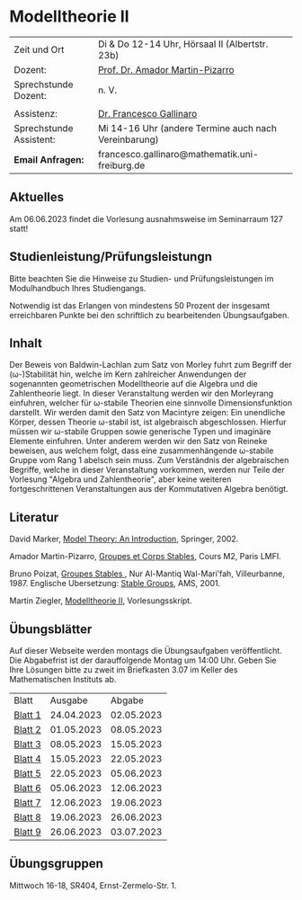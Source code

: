 
 
<h1> Modelltheorie II </h1>
<table cellspacing="1" cellpadding="1" border="0" width="100%" align="center">
  <tbody>
    <tr>
    <td>Zeit und Ort </td>
    <td>Di & Do 12-14 Uhr, Hörsaal II (Albertstr. 23b)</td>
    </tr>
<!--
    <tr>
      <td>ILIAS-Kurs Link:</td>
      <td> <a href="https://ilias.uni-freiburg.de/ilias.php?ref_id=2281552&cmd=frameset&cmdClass=ilrepositorygui&cmdNode=zf&baseClass=ilrepositorygui">ILIAS-Kurs</a></td>
    </tr>
    <tr><td></td><td></td></tr>
-->
    <tr>
      <td>Dozent:</td>
      <td><a href="http://home.mathematik.uni-freiburg.de/pizarro/index.html" rel="noopener" target="_blank">Prof. Dr. Amador Martin-Pizarro</a></td>
    </tr>
    <tr>
      <td>Sprechstunde Dozent: </td>
      <td>n. V. </td>
    </tr>
    <tr> <td></td><td></td></tr>
    <tr>
      <td>Assistenz:</td>
      <td><a href="https://fgallinaro.github.io/" rel="noopener" target="_blank"> Dr. Francesco Gallinaro</a></td>
    </tr>
    <tr>
      <td>Sprechstunde Assistent:</td>
      <td>Mi 14-16 Uhr (andere Termine auch nach Vereinbarung)</td>
    </tr>
    <tr>
      <td><b>Email Anfragen:</b></td>
      <td>francesco.gallinaro@mathematik.uni-freiburg.de</td>
    </tr>
    


  </tbody>
</table>


<h2>Aktuelles</h2>
 
 Am 06.06.2023 findet die Vorlesung ausnahmsweise im Seminarraum 127 statt!
 
<!--
<h2>Studienleistung/Pr&uuml;fungsleistung</h2> 
Notwendig sind: 
<ul> 

<li> Regelm&auml;&szlig;ige Teilnahme am w&ouml;chentlichen Tutorat (maximal zweimaliges Fehlen). </li>
<li> Erlangen von mindestens 50 Prozent der erreichbaren Punkte bei den schriftlich zu bearbeitenden &Uuml;bungsaufgaben. </li>
<li> Vorrechnen mindestens einer &Uuml;bungsaufgabe an der Tafel im Tutorat; alle m&uuml;ssen in der Lage sein, die von ihnen abgegebenen &Uuml;bungsaufgaben an der Tafel vorzurechnen. </li>

</ul>
<b>Bitte beachten Sie die weiteren Hinweise zu Studien- und
Pr&uuml;fungsleistungen im Modulhandbuch zu Ihrem Studiengang.</b>
-->

<h2>Studienleistung/Pr&uuml;fungsleistungn</h2>

Bitte beachten Sie die Hinweise zu Studien- und Pr&uuml;fungsleistungen im Modulhandbuch Ihres Studiengangs.

Notwendig ist das Erlangen von mindestens 50 Prozent der insgesamt erreichbaren Punkte bei den schriftlich zu bearbeitenden &Uuml;bungsaufgaben.



<!--
<h2>Anmeldung/Organisatorisches</h2>
<p>Die Anmeldung zu den Übungsgruppen erfolgt via ILIAS.
</p>
-->

<h2>Inhalt</h2>

Der Beweis von Baldwin-Lachlan zum Satz von Morley fuhrt zum Begriff der (&omega;-)Stabilit&auml;t hin, welche im Kern zahlreicher Anwendungen der sogenannten geometrischen Modelltheorie auf die Algebra und die Zahlentheorie liegt.
In dieser Veranstaltung werden wir den Morleyrang einfuhren, welcher f&uuml;r &omega;-stabile Theorien eine sinnvolle Dimensionsfunktion darstellt. Wir werden damit den Satz von Macintyre zeigen: Ein unendliche K&ouml;rper, dessen Theorie &omega;-stabil ist, ist algebraisch abgeschlossen.
Hierfur m&uuml;ssen wir &omega;-stabile Gruppen sowie generische Typen und imagin&auml;re Elemente einfuhren. Unter anderem werden wir den Satz von Reineke beweisen, aus welchem folgt, dass eine zusammenh&auml;ngende ω-stabile Gruppe vom Rang 1 abelsch sein muss.
Zum Verst&auml;ndnis der algebraischen Begriffe, welche in dieser Veranstaltung vorkommen, werden nur Teile der Vorlesung "Algebra und Zahlentheorie", aber keine weiteren fortgeschrittenen Veranstaltungen aus der Kommutativen Algebra ben&ouml;tigt.

<h2>Literatur</h2>

David Marker, <a href="https://katalog.ub.uni-freiburg.de/opac/RDSIndexrecord/34725036X"> Model Theory: An Introduction</a>, Springer, 2002.

Amador Martin-Pizarro, <a href="https://home.mathematik.uni-freiburg.de/pizarro/MTP7.pdf"> Groupes et Corps Stables</a>, Cours M2, Paris LMFI.

Bruno Poizat, <a href="https://katalog.ub.uni-freiburg.de/opac/RDSIndexrecord/1631661345"> Groupes Stables </a>, Nur Al-Mantiq Wal-Mari’fah, Villeurbanne, 1987. Englische Ubersetzung: <a href="https://katalog.ub.uni-freiburg.de/opac/RDSIndexrecord/326005366"> Stable Groups</a>, AMS, 2001.

Martin Ziegler, <a href="https://home.mathematik.uni-freiburg.de/ziegler/skripte/modell2.pdf"> Modelltheorie II</a>, Vorlesungsskript.

<h2>Übungsblätter</h2>

Auf dieser Webseite werden montags die Übungsaufgaben ver&ouml;ffentlicht. Die Abgabefrist ist der darauffolgende Montag um 14:00 Uhr. Geben Sie Ihre L&ouml;sungen bitte zu zweit im Briefkasten 3.07 im Keller des Mathematischen Instituts ab.

<table cellspacing="1" cellpadding="1" border="0" width="100%" align="center">
  <tbody>
    <tr>
    <td>Blatt</td>
    <td>Ausgabe </td>
    <td>Abgabe </td>
    </tr>
   <tr>
    <td> <a href="https://fgallinaro.github.io/blatt1_mt2.pdf"> Blatt 1</a> </td>
    <td> 24.04.2023</td>
    <td> 02.05.2023 </td>
    </tr>
   <tr>
    <td> <a href="https://fgallinaro.github.io/blatt2_mt2.pdf"> Blatt 2</a> </td>
    <td> 01.05.2023</td>
    <td> 08.05.2023 </td>
    </tr>
   <tr>
    <td> <a href="https://fgallinaro.github.io/blatt3_mt2.pdf"> Blatt 3</a> </td>
    <td> 08.05.2023</td>
    <td> 15.05.2023 </td>
    </tr>
   <tr>
    <td> <a href="https://fgallinaro.github.io/blatt4_mt2.pdf"> Blatt 4</a> </td>
    <td> 15.05.2023</td>
    <td> 22.05.2023 </td>
    </tr>
   <tr>
    <td> <a href="https://fgallinaro.github.io/blatt5_mt2.pdf"> Blatt 5</a> </td>
    <td> 22.05.2023</td>
    <td> 05.06.2023 </td>
    </tr>
   <tr>
    <td> <a href="https://fgallinaro.github.io/blatt6_mt2.pdf"> Blatt 6</a> </td>
    <td> 05.06.2023</td>
    <td> 12.06.2023 </td>
    </tr>
   <tr>
    <td> <a href="https://fgallinaro.github.io/blatt7_mt2.pdf"> Blatt 7</a> </td>
    <td> 12.06.2023</td>
    <td> 19.06.2023 </td>
    </tr>
   <tr>
    <td> <a href="https://fgallinaro.github.io/blatt8_1_mt2.pdf"> Blatt 8</a> </td>
    <td> 19.06.2023</td>
    <td> 26.06.2023 </td>
    </tr>
   <tr>
    <td> <a href="https://fgallinaro.github.io/blatt9_mt2.pdf"> Blatt 9</a> </td>
    <td> 26.06.2023</td>
    <td> 03.07.2023 </td>
    </tr>
   </tbody>
</table>
<h2>Übungsgruppen</h2>

Mittwoch 16-18, SR404, Ernst-Zermelo-Str. 1.

<br><br><br><br><br><br><br>
  
  <html>  	
<body>
